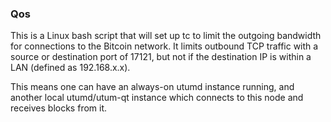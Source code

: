 ### Qos ###

This is a Linux bash script that will set up tc to limit the outgoing bandwidth for connections to the Bitcoin network. It limits outbound TCP traffic with a source or destination port of 17121, but not if the destination IP is within a LAN (defined as 192.168.x.x).

This means one can have an always-on utumd instance running, and another local utumd/utum-qt instance which connects to this node and receives blocks from it.

